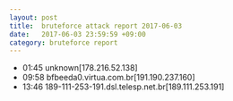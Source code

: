 ```yaml
---
layout: post
title:  bruteforce attack report 2017-06-03
date:   2017-06-03 23:59:59 +09:00
category: bruteforce report
---
```


* 01:45 unknown[178.216.52.138]
* 09:58 bfbeeda0.virtua.com.br[191.190.237.160]
* 13:46 189-111-253-191.dsl.telesp.net.br[189.111.253.191]
